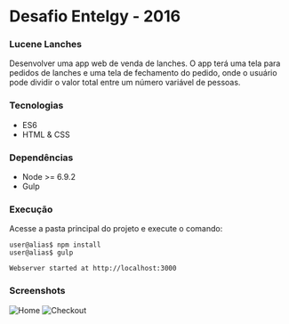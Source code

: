 # Desafio Entelgy - 2016

### Lucene Lanches

Desenvolver uma app web de venda de lanches. O app terá uma tela para pedidos de lanches e uma tela de fechamento do pedido, onde o usuário pode dividir o valor total entre um número variável de pessoas.

### Tecnologias
* ES6
* HTML & CSS

### Dependências
* Node >= 6.9.2
* Gulp

### Execução
Acesse a pasta principal do projeto e execute o comando:
```shell
user@alias$ npm install
user@alias$ gulp

Webserver started at http://localhost:3000
```

### Screenshots
![Home](https://lh3.googleusercontent.com/qeanhE-BpsurYIemrQ9DjOzJkAmTbGxjFAuPZcWaTPCr7OyGatok1ivsFn7aTqnJenuwZZ5GH6WeDKE=w1366-h645-rw "Tela home")
![Checkout](https://lh3.googleusercontent.com/JD9YqV7bh-EHn5st6of1j6fXSEC19EvEcgSqHQ6ZJY34R3vt5_p9jhXxF7X6rHyaP7DNQtMw5X2ijRU=w1366-h645-rw "Tela de fechamento de pedido")
